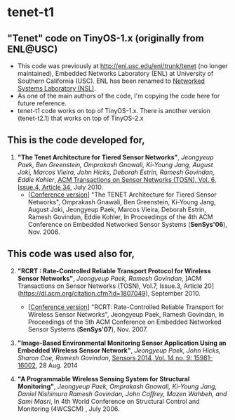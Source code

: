 # tenet-t1


## "Tenet" code on TinyOS-1.x (originally from ENL@USC)

- This code was previously at http://enl.usc.edu/enl/trunk/tenet (no longer maintained), Embedded Networks Laboratory (ENL) at University of Southern California (USC). ENL has been renamed to [Networked Systems Laboratory (NSL)](https://nsl.usc.edu).
- As one of the main authors of the code, I'm copying the code here for future reference.
- tenet-t1 code works on top of TinyOS-1.x. There is another version (tenet-t2.1) that works on top of TinyOS-2.x
    

## This is the code developed for,

1. **"The Tenet Architecture for Tiered Sensor Networks"**, *Jeongyeup Paek, Ben Greenstein, Omprakash Gnawali, Ki-Young Jang, August Joki, Marcos Vieira, John Hicks, Deborah Estrin, Ramesh Govindan, Eddie Kohler*, [ACM Transactions on Sensor Networks (TOSN), Vol. 6, Issue.4, Article 34](https://dl.acm.org/citation.cfm?id=1777413), July 2010.
   - \[[Conference version](https://dl.acm.org/citation.cfm?id=1182823)\] "The TENET Architecture for Tiered Sensor Networks", Omprakash Gnawali, Ben Greenstein, Ki-Young Jang, August Joki, Jeongyeup Paek, Marcos Vieira, Deborah Estrin, Ramesh Govindan, Eddie Kohler, In Proceedings of the 4th ACM Conference on Embedded Networked Sensor Systems (**SenSys'06**), Nov. 2006.


## This code was used also for,

2. **"RCRT : Rate-Controlled Reliable Transport Protocol for Wireless Sensor Networks"**, *Jeongyeup Paek, Ramesh Govindan*, ]ACM Transactions on Sensor Networks (TOSN), Vol.7, Issue.3, Article 20](https://dl.acm.org/citation.cfm?id=1807049), September 2010.
   - \[[Conference version](https://dl.acm.org/citation.cfm?id=1322293)\] "RCRT: Rate-Controlled Reliable Transport for Wireless Sensor Networks", Jeongyeup Paek, Ramesh Govindan, In Proceedings of the 5th ACM Conference on Embedded Networked Sensor Systems (**SenSys'07**), Nov. 2007.
  
3. **"Image-Based Environmental Monitoring Sensor Application Using an Embedded Wireless Sensor Network"**, *Jeongyeup Paek, John Hicks, Sharon Coe, Ramesh Govindan*, [Sensors 2014, Vol. 14 no. 9: 15981-16002](http://www.mdpi.com/1424-8220/14/9/15981), 28 Aug. 2014

4. **"A Programmable Wireless Sensing System for Structural Monitoring"**, *Jeongyeup Paek, Omprakash Gnawali, Ki-Young Jang, Daniel Nishimura Ramesh Govindan, John Caffrey, Mazen Wahbeh, and Sami Masri*, In 4th World Conference on Structural Control and Monitoring (4WCSCM) , July 2006.
